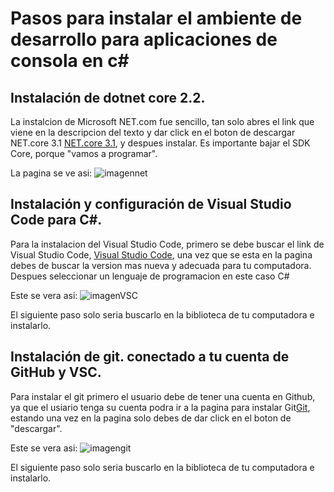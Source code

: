 # Pasos para instalar el ambiente de desarrollo para aplicaciones de consola en c#

## Instalación de dotnet core 2.2.

La instalcion de Microsoft NET.com fue sencillo, tan solo abres el link que viene en la descripcion del texto y dar click en el boton de descargar NET.core 3.1 [NET.core 3.1](https://dotnet.microsoft.com/download/dotnet-core/3.1), y despues instalar. Es importante bajar el SDK Core, porque "vamos a programar". 


La pagina se ve asi:
![imagennet](./IMG/img.png)
## Instalación y configuración de Visual Studio Code para C#.


Para la instalacion del Visual Studio Code, primero se debe buscar el link de Visual Studio Code, [Visual Studio Code](https://code.visualstudio.com/), una vez que se esta en la pagina debes de buscar la version mas nueva y adecuada para tu computadora. Despues seleccionar un lenguaje de programacion en este caso C#

Este se vera asi:
![imagenVSC](./IMG/visualstudiocode.jpg)

El siguiente paso solo seria buscarlo en la biblioteca de tu computadora e instalarlo.


## Instalación de git. conectado a tu cuenta de GitHub y VSC.

Para instalar el git primero el usuario debe de tener una cuenta en Github, ya que el usiario tenga su cuenta podra ir a la pagina para instalar Git[Git](https://git-scm.com/), estando una vez en la pagina solo debes de dar click en el boton de "descargar".

Este se vera asi:
![imagengit](./IMG/imagengit.png)

El siguiente paso solo seria buscarlo en la biblioteca de tu computadora e instalarlo.